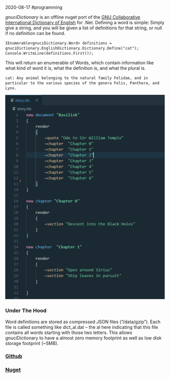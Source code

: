 2020-08-17 #programming

*gnuciDictionary* is an offline nuget port of the [GNU Collaborative International Dictionary of English](https://gcide.gnu.org.ua/) for .Net. Defining a word is simple: Simply give a string, and you will be given a list of definitions for that string, or null if no definition can be found.

```
IEnumerable<gnuciDictionary.Word> definitions = gnuciDictionary.EnglishDictionary.Dictionary.Define("cat");
Console.WriteLine(definitions.First());
```

This will return an enumerable of Words, which contain information like what kind of word it is, what the definition is, and what the plural is.

```
cat: Any animal belonging to the natural family Felidae, and in particular to the various species of the genera Felis, Panthera, and Lynx.
```

![A screenshot of a narlang document structure](img/narlang_docExample.png)

### Under The Hood

Word definitions are stored as compressed JSON files (“/data/gzip”). Each file is called something like dict_al.dat – the al here indicating that this file contains all words starting with those two letters. This allows gnuciDictionary to have a almost zero memory footprint as well as low disk storage footprint (~5MB).

### [Github](https://github.com/cowtrix/gnuciDictionary)

### [Nuget](https://www.nuget.org/packages/gnuciDictionary)
